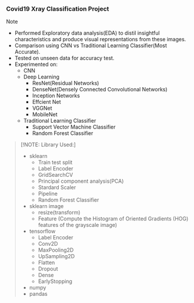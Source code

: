 ### Covid19 Xray Classification Project
> [!NOTE]
> - Performed Exploratory data analysis(EDA) to distil insightful characteristics and produce visual representations from these images.
> - Comparison using CNN vs Traditional Learning Classifier(Most Accurate).
> - Tested on unseen data for accuracy test.
> - Experimented on:
>   - CNN
>   - Deep Learning
>     - ResNet(Residual Networks)
>     - DenseNet(Densely Connected Convolutional Networks)
>     - Inception Networks
>     - Effcient Net
>     - VGGNet
>     - MobileNet
>   - Traditional Learning Classifier
>     - Support Vector Machine Classifier
>     - Random Forest Classifier   


>[!NOTE: Library Used:]
> - sklearn
>   - Train test split
>   - Label Encoder
>   - GridSearchCV
>   - Principal component analysis(PCA)
>   - Stardard Scaler
>   - Pipeline
>   - Random Forest Classifier
> - sklearn image
>   - resize(transform)
>   - Feature (Compute the Histogram of Oriented Gradients (HOG) features of the grayscale image)
> - tensorflow
>   - Label Encoder
>   - Conv2D
>   - MaxPooling2D
>   - UpSampling2D
>   - Flatten
>   - Dropout
>   - Dense
>   - EarlyStopping
> - numpy
> - pandas
